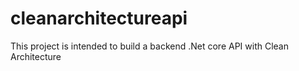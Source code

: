 # cleanarchitectureapi
This project is intended to build a backend .Net core API with Clean Architecture
